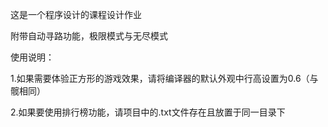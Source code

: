 这是一个程序设计的课程设计作业

附带自动寻路功能，极限模式与无尽模式

使用说明：

1.如果需要体验正方形的游戏效果，请将编译器的默认外观中行高设置为0.6（与髋相同）

2.如果要使用排行榜功能，请项目中的.txt文件存在且放置于同一目录下
